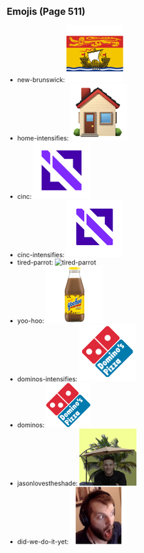 
## Emojis (Page 511)

* new-brunswick: ![new-brunswick](output/new-brunswick.png)
* home-intensifies: ![home-intensifies](output/home-intensifies.gif)
* cinc: ![cinc](output/cinc.png)
* cinc-intensifies: ![cinc-intensifies](output/cinc-intensifies.gif)
* tired-parrot: ![tired-parrot](output/tired-parrot)
* yoo-hoo: ![yoo-hoo](output/yoo-hoo.png)
* dominos-intensifies: ![dominos-intensifies](output/dominos-intensifies.gif)
* dominos: ![dominos](output/dominos.png)
* jasonlovestheshade: ![jasonlovestheshade](output/jasonlovestheshade.png)
* did-we-do-it-yet: ![did-we-do-it-yet](output/did-we-do-it-yet.png)
